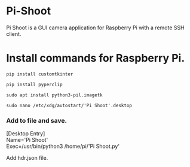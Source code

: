 # Pi-Shoot
Pi Shoot is a GUI camera application for Raspberry Pi with a remote SSH client.

# Install commands for Raspberry Pi.

`pip install customtkinter`

`pip install pyperclip`

`sudo apt install python3-pil.imagetk`

`sudo nano /etc/xdg/autostart/'Pi Shoot'.desktop`


### Add to file and save.
[Desktop Entry]<br>
Name='Pi Shoot'<br>
Exec=/usr/bin/python3 /home/pi/'Pi Shoot.py'<br>


Add hdr.json file.
